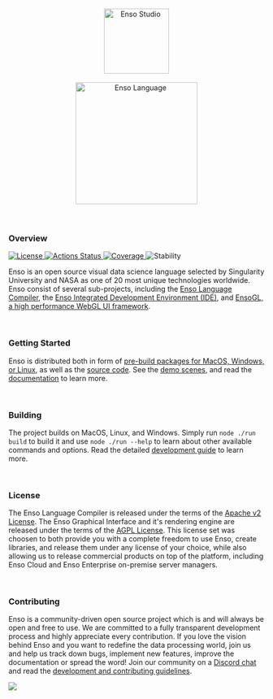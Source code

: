 <p align="center">
  <br/>
  <a href="http://luna-lang.org">
      <img 
          src="https://user-images.githubusercontent.com/1623053/75657359-50c92300-5c66-11ea-9cb8-61da8ee34df1.png" 
          alt="Enso Studio" 
          width="128"
      />
  </a>
  <br/>
  <br/>
  <a href="http://luna-lang.org">
      <img 
          src="https://user-images.githubusercontent.com/1623053/75661125-05664300-5c6d-11ea-9bd3-8a5355db9609.png" 
          alt="Enso Language" 
          width="240"
      />
  </a>
  <br/>
  <br/>
  <br/>
</p>


### Overview

<p>
  <a href="https://github.com/luna/basegl/blob/master/LICENSE">
    <img src="https://img.shields.io/static/v1?label=License&message=MIT&color=2ec352&labelColor=2c3239"
         alt="License">
  </a>
  <a href="https://github.com/luna/basegl/actions">
    <img src="https://github.com/luna/basegl/workflows/Build%20%28MacOS%2C%20Linux%2C%20Windows%29/badge.svg"
         alt="Actions Status">
  </a>
  <a href="https://codecov.io/gh/luna/basegl/branch/master">
    <img src="https://img.shields.io/codecov/c/github/luna/basegl?label=Coverage&labelColor=2c3239"
         alt="Coverage">
  </a>
  <a>
    <img src="https://img.shields.io/static/v1?label=Stability&message=Unstable&color=d52229&labelColor=2c3239"
         alt="Stability">
  </a>
</p>

Enso is an open source visual data science language selected by Singularity University and NASA as one 
of 20 most unique technologies worldwide. Enso consist of several sub-projects, including the 
[Enso Language Compiler](https://github.com/luna/enso), the [Enso Integrated Development Environment (IDE)](https://github.com/luna/ide), and [EnsoGL, a high performance WebGL UI framework](https://github.com/luna/ide/tree/master/lib/core).

<br/>

### Getting Started

Enso is distributed both in form of 
[pre-build packages for MacOS, Windows, or Linux](https://github.com/luna/ide/releases), as well as the
[source code](https://github.com/luna). See the [demo scenes](http://TODO), and read the 
[documentation](http://TODO) to learn more.

<br/>

### Building

The project builds on MacOS, Linux, and Windows. Simply run `node ./run build` to build it and use 
`node ./run --help` to learn about other available commands and options. Read the detailed 
[development guide](docs/contributing.md) to learn more.

<br/>

### License

The Enso Language Compiler is released under the terms of the [Apache v2 License](). The Enso 
Graphical Interface and it's rendering engine are released under the terms of the [AGPL License](). 
This license set was choosen to both provide you with a complete freedom to use Enso, create 
libraries, and release them under any license of your choice, while also allowing us to release 
commercial products on top of the platform, including Enso Cloud and Enso Enterprise on-premise 
server managers. 

<br/>

### Contributing

Enso is a community-driven open source project which is and will always be open and free to 
use. We are committed to a fully transparent development process and highly appreciate every 
contribution. If you love the vision behind Enso and you want to redefine the data processing world, 
join us and help us track down bugs, implement new features, improve the documentation or spread the 
word! Join our community on a [Discord chat](http://chat.luna-lang.org) and read the 
[development and contributing guidelines](docs/contributing.md).

<a href="https://github.com/luna/ide/graphs/contributors">
  <img src="https://opencollective.com/enso-language/contributors.svg?width=890" />
</a>

